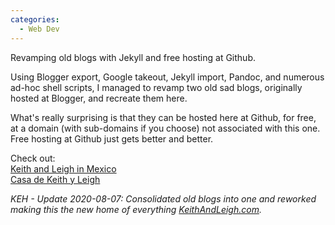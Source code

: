 ```yaml
---
categories:
  - Web Dev
---
```

Revamping old blogs with Jekyll and free hosting at Github.

Using Blogger export, Google takeout, Jekyll import, Pandoc, and numerous ad-hoc shell scripts,
I managed to revamp two old sad blogs, originally hosted at Blogger, and recreate them here.

What's really surprising is that they can be hosted here at Github, for free, at a domain
(with sub-domains if you choose)
not associated with this one. Free hosting at Github just gets better and better.

Check out:  
[Keith and Leigh in Mexico](http://www.keithandleigh.com/categories/mexblog/)  
[Casa de Keith y Leigh](http://www.keithandleigh.com/categories/casa/)

*KEH - Update 2020-08-07:
Consolidated old blogs into one and reworked making this the new home of
everything [KeithAndLeigh.com](http://keithandleigh.com).*